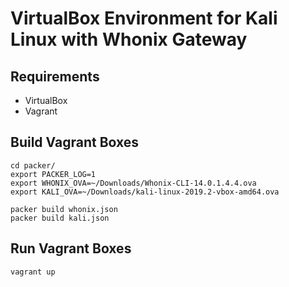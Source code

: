 # VirtualBox Environment for Kali Linux with Whonix Gateway

## Requirements
- VirtualBox
- Vagrant

## Build Vagrant Boxes
```
cd packer/
export PACKER_LOG=1
export WHONIX_OVA=~/Downloads/Whonix-CLI-14.0.1.4.4.ova
export KALI_OVA=~/Downloads/kali-linux-2019.2-vbox-amd64.ova

packer build whonix.json
packer build kali.json
```

## Run Vagrant Boxes
```bash
vagrant up
```

